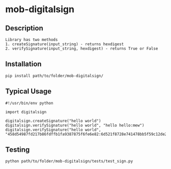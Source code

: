 # mob-digitalsign

## Description

    Library has two methods
    1. createSignature(input_string) - returns hexdigest
    2. verifySignature(input_string, hexdigest) - returns True or False

## Installation

    pip install path/to/folder/mob-digitalsign/

## Typical Usage

    #!/usr/bin/env python

    import digitalsign

    digitalsign.createSignature("hello world")
    digitalsign.verifySignature("hello world", "hello hello:mew")
    digitalsign.verifySignature("hello world", "458d54987fd217b86fdffb1fa9387875f6fe6e82:6d521f8728e741478bb5f59c12de2037")

## Testing

    python path/to/folder/mob-digitalsign/tests/test_sign.py